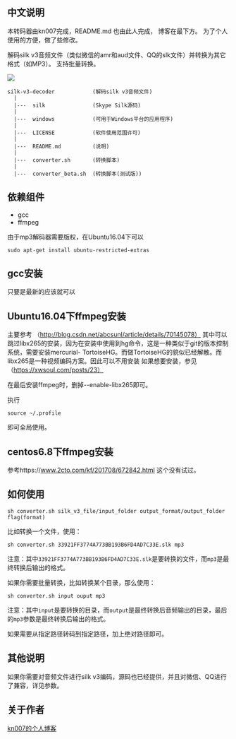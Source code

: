 ## 中文说明

本转码器由kn007完成，README.md 也由此人完成， 博客在最下方。 为了个人使用的方便，做了些修改。

解码silk v3音频文件（类似微信的amr和aud文件、QQ的slk文件）并转换为其它格式（如MP3）。
支持批量转换。

<a href="https://github.com/kn007/silk-v3-decoder/blob/master/LICENSE"><img src="https://img.shields.io/badge/license-MIT-green.svg?style=flat"></a>

```
silk-v3-decoder            (解码silk v3音频文件)
  |
  |---  silk               (Skype Silk源码)
  |
  |---  windows            (可用于Windows平台的应用程序)
  |
  |---  LICENSE            (软件使用范围许可)
  |
  |---  README.md          (说明)
  |
  |---  converter.sh       (转换脚本)
  |
  |---  converter_beta.sh  (转换脚本(测试版))
```

## 依赖组件

* gcc
* ffmpeg

由于mp3解码器需要版权，在Ubuntu16.04下可以
```
sudo apt-get install ubuntu-restricted-extras
```

## gcc安装
只要是最新的应该就可以

## Ubuntu16.04下ffmpeg安装

主要参考 （http://blog.csdn.net/abcsunl/article/details/70145078）
其中可以跳过libx265的安装，因为在安装中使用到hg命令，这是一种类似于git的版本控制系统，需要安装mercurial- TortoiseHG。而做TortoiseHG的貌似已经解散。而libx265是一种视频编码方案。因此可以不用安装
如果想要安装，参见（https://xwsoul.com/posts/23）

在最后安装ffmpeg时，删掉--enable-libx265即可。

执行
```
source ~/.profile
```
即可全局使用。

## centos6.8下ffmpeg安装

参考https://www.2cto.com/kf/201708/672842.html
这个没有试过。


## 如何使用

```
sh converter.sh silk_v3_file/input_folder output_format/output_folder flag(format)
```
比如转换一个文件，使用：
```
sh converter.sh 33921FF3774A773BB193B6FD4AD7C33E.slk mp3
```
注意：其中`33921FF3774A773BB193B6FD4AD7C33E.slk`是要转换的文件，而`mp3`是最终转换后输出的格式。

如果你需要批量转换，比如转换某个目录，那么使用：
```
sh converter.sh input ouput mp3
```
注意：其中`input`是要转换的目录，而`output`是最终转换后音频输出的目录，最后的`mp3`参数是最终转换后输出的格式。

如果需要从指定路径转码到指定路径，加上绝对路径即可。


## 其他说明

如果你需要对音频文件进行silk v3编码，源码也已经提供，并且对微信、QQ进行了兼容，详见参数。

## 关于作者

[kn007的个人博客](https://kn007.net) 
